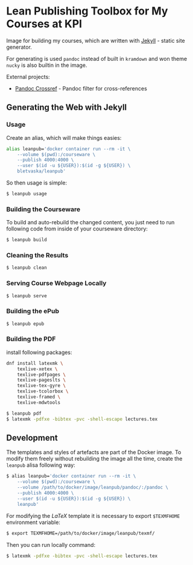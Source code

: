 # Lean Publishing Toolbox for My Courses at KPI

Image for building my courses, which are written with [Jekyll](https://jekyllrb.com) - static site generator.

For generating is used `pandoc` instead of built in `kramdown` and won theme `nucky` is also builtin in the image.

External projects:

* [Pandoc Crossref](https://github.com/lierdakil/pandoc-crossref) - Pandoc filter for cross-references


## Generating the Web with Jekyll


### Usage

Create an alias, which will make things easies:

```bash
alias leanpub='docker container run --rm -it \
    --volume $(pwd):/courseware \
    --publish 4000:4000 \
    --user $(id -u ${USER}):$(id -g ${USER}) \
    bletvaska/leanpub'
```

So then usage is simple:

```bash
$ leanpub usage
```


### Building the Courseware

To build and auto-rebuild the changed content, you just need to run following code from inside of your courseware directory:

```bash
$ leanpub build
```


### Cleaning the Results

```bash
$ leanpub clean
```


### Serving Course Webpage Locally

```bash
$ leanpub serve
```


### Building the ePub

```bash
$ leanpub epub
```


### Building the PDF

install following packages:

```bash
dnf install latexmk \
    texlive-xetex \
    texlive-pdfpages \
    texlive-pageslts \
    texlive-tex-gyre \
    texlive-tcolorbox \
    texlive-framed \
    texlive-mdwtools
```

```bash
$ leanpub pdf
$ latexmk -pdfxe -bibtex -pvc -shell-escape lectures.tex
```


## Development

The templates and styles of artefacts are part of the Docker image. To modify them freely without rebuilding the image all the time, create the `leanpub` alisa following way:

```bash
$ alias leanpub='docker container run --rm -it \
    --volume $(pwd):/courseware \
    --volume /path/to/docker/image/leanpub/pandoc/:/pandoc \
    --publish 4000:4000 \
    --user $(id -u ${USER}):$(id -g ${USER}) \
    leanpub'
```

For modifying the _LaTeX_ template it is necessary to export `$TEXMFHOME` environment variable:

```bash
$ export TEXMFHOME=/path/to/docker/image/leanpub/texmf/
```

Then you can run locally command:

```bash
$ latexmk -pdfxe -bibtex -pvc -shell-escape lectures.tex
```
